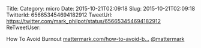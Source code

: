 Title: 
Category: micro
Date: 2015-10-21T02:09:18
Slug: 2015-10-21T02:09:18
TwitterId: 656653454694182912
TweetUrl: https://twitter.com/mark_philpot/status/656653454694182912
ReTweetUser: 

How To Avoid Burnout [mattermark.com/how-to-avoid-b…](http://mattermark.com/how-to-avoid-burnout/) [@mattermark](https://twitter.com/mattermark)